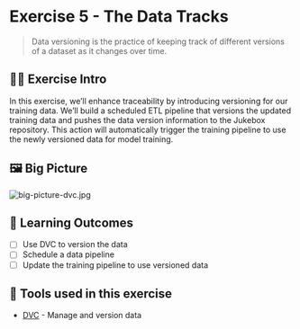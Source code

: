 # Exercise 5 - The Data Tracks
>  Data versioning is the practice of keeping track of different versions of a dataset as it changes over time.

## 👨‍🍳 Exercise Intro
In this exercise, we’ll enhance traceability by introducing versioning for our training data. We’ll build a scheduled ETL pipeline that versions the updated training data and pushes the data version information to the Jukebox repository. This action will automatically trigger the training pipeline to use the newly versioned data for model training.

## 🖼️ Big Picture

![big-picture-dvc.jpg](./images/big-picture-dvc.jpg)

## 🔮 Learning Outcomes
- [ ] Use DVC to version the data 
- [ ] Schedule a data pipeline
- [ ] Update the training pipeline to use versioned data

## 🔨 Tools used in this exercise
* <span style="color:blue;">[DVC](https://dvc.org/)</span> - Manage and version data
